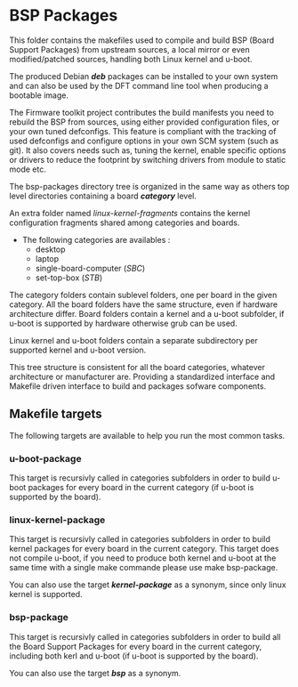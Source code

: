 # BSP Packages
This folder contains the makefiles used to compile and build BSP (Board Support Packages) from upstream sources, a local mirror or even modified/patched sources, handling both Linux kernel and u-boot.

The produced Debian ***deb*** packages can be installed to your own system and can also be used by the DFT command line tool when producing a bootable image.

The Firmware toolkit project contributes the build manifests you need to rebuild the BSP from sources, using either provided configuration files, or your own tuned defconfigs. This feature is compliant with the tracking of used defconfigs and configure options in your own SCM system (such as git). It also covers needs such as, tuning the kernel, enable specific options or drivers to reduce the footprint by switching drivers from module to static mode etc.

The bsp-packages directory tree is organized in the same way as others top level directories containing a board ***category*** level.

An extra folder named *linux-kernel-fragments* contains the kernel configuration fragments shared among categories and boards.

* The following categories are availables :
  * desktop
  * laptop
  * single-board-computer (*SBC*)
  * set-top-box (*STB*)

The category folders contain sublevel folders, one per board in the given category.
All the board folders have the same structure, even if hardware architecture differ.
Board folders contain a kernel and a u-boot subfolder, if u-boot is supported by hardware otherwise grub can be used.

Linux kernel and u-boot folders contain a separate subdirectory per supported kernel and u-boot version.

This tree structure is consistent for all the board categories, whatever architecture or manufacturer are. Providing a standardized interface and Makefile driven interface to build and packages sofware components.

## Makefile targets
The following targets are available to help you run the most common tasks.
### u-boot-package
This target is recursivly called in categories subfolders in order to build u-boot packages for every board in the current category (if u-boot is supported by the board).
### linux-kernel-package
This target is recursivly called in categories subfolders in order to build kernel packages for every board in the current category. This target does not compile u-boot, if you need to produce both kernel and u-boot at the same time with a single make commande please use make bsp-package.

You can also use the target ***kernel-package*** as a synonym, since only linux kernel is supported.
### bsp-package
This target is recursivly called in categories subfolders in order to build all the Board Support Packages for every board in the current category, including both kerl and u-boot (if u-boot is supported by the board).

You can also use the target ***bsp*** as a synonym.


